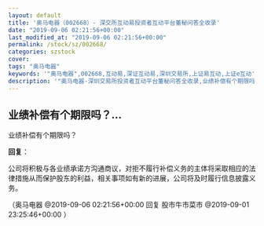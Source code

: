 ```yaml
---
layout: default
title: '奥马电器（002668）- 深交所互动易投资者互动平台董秘问答全收录'
date: "2019-09-06 02:21:56+00:00"
last_modified_at: "2019-09-06 02:21:56+00:00"
permalink: /stock/sz/002668/
categories: szstock
cover: 
tags: "奥马电器"
keywords: '"奥马电器",002668,互动易,深证互动易,深圳交易所,上证易互动,上证e互动'
description: '"奥马电器-深圳交易所投资者互动平台董秘问答全收录,业绩补偿有个期限吗？"'
---
```


## 业绩补偿有个期限吗？...

业绩补偿有个期限吗？

**回复**：

公司将积极与各业绩承诺方沟通商议，对拒不履行补偿义务的主体将采取相应的法律措施从而保护股东的利益，相关事项如有新的进展，公司将及时履行信息披露义务。 

（奥马电器  @2019-09-06 02:21:56+00:00 回复 股市牛市菜市  @2019-09-01 23:25:46+00:00 ）

